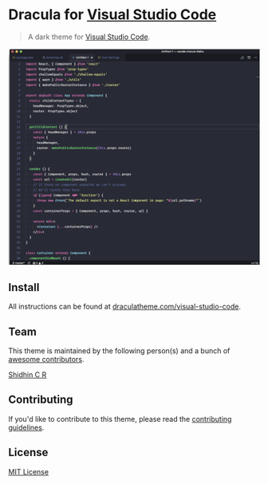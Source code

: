 # Dracula for [Visual Studio Code](http://code.visualstudio.com)

> A dark theme for [Visual Studio Code](http://code.visualstudio.com).

![Screenshot](./vscode-dracula-italics.png)

## Install

All instructions can be found at [draculatheme.com/visual-studio-code](https://draculatheme.com/visual-studio-code).

## Team

This theme is maintained by the following person(s) and a bunch of [awesome contributors](https://github.com/dracula/visual-studio-code/graphs/contributors).

[Shidhin C R](https://github.com/shidhincr)

## Contributing

If you'd like to contribute to this theme, please read the [contributing guidelines](./.github/CONTRIBUTING.md).

## License

[MIT License](./LICENSE)

